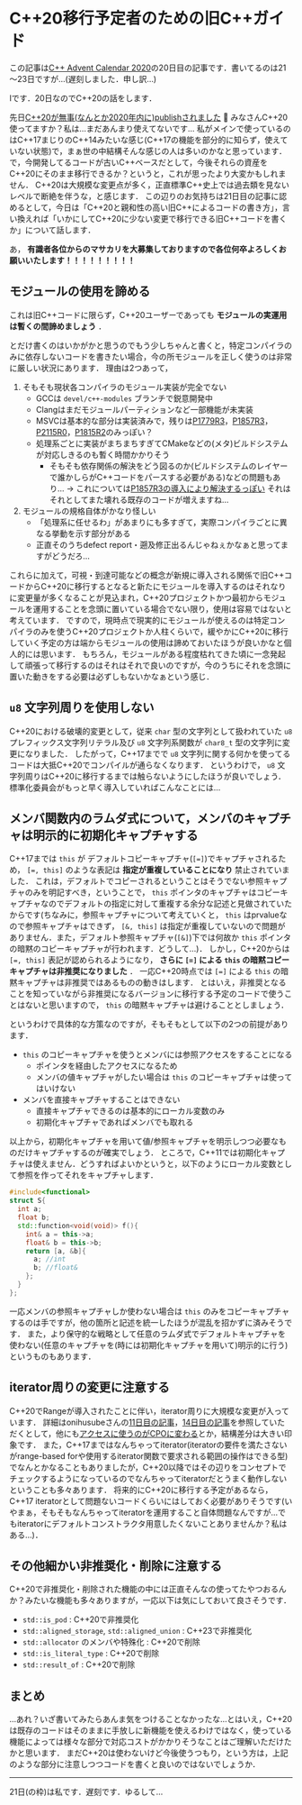 # C++20移行予定者のための旧C++ガイド

この記事は[C++ Advent Calendar 2020](https://qiita.com/advent-calendar/2020/cxx)の20日目の記事です．書いてるのは21～23日ですが…(遅刻しました．申し訳…)

Iです．20日なのでC++20の話をします．

先日[C++20が無事(なんとか2020年内に)publishされました](https://www.iso.org/standard/79358.html) :tada:
みなさんC++20使ってますか？私は…まだあんまり使えてないです…
私がメインで使っているのはC++17まじりのC++14みたいな感じ(C++17の機能を部分的に知らず，使えていない状態)で，まぁ世の中結構そんな感じの人は多いのかなと思っています．
で，今開発してるコードが古いC++ベースだとして，今後それらの資産をC++20にそのまま移行できるか？というと，これが思ったより大変かもしれません．
C++20は大規模な変更点が多く，正直標準C++史上では過去類を見ないレベルで断絶を伴うな，と感じます．
この辺りのお気持ちは21日目の記事に認めるとして，今日は「C++20と親和性の高い旧C++によるコードの書き方」，言い換えれば「いかにしてC++20に少ない変更で移行できる旧C++コードを書くか」について話します．

あ， **有識者各位からのマサカリを大募集しておりますので各位何卒よろしくお願いいたします！！！！！！！！！**

## モジュールの使用を諦める

これは旧C++コードに限らず，C++20ユーザーであっても **モジュールの実運用は暫くの間諦めましょう** ．

とだけ書くのはいかがかと思うのでもう少しちゃんと書くと，特定コンパイラのみに依存しないコードを書きたい場合，今の所モジュールを正しく使うのは非常に厳しい状況にあります．
理由は2つあって，

1. そもそも現状各コンパイラのモジュール実装が完全でない
    - GCCは `devel/c++-modules` ブランチで鋭意開発中
    - Clangはまだモジュールパーティションなど一部機能が未実装
    - MSVCは基本的な部分は実装済みで，残りは[P1779R3](http://www.open-std.org/jtc1/sc22/wg21/docs/papers/2020/p1779r3.html)，[P1857R3](http://www.open-std.org/jtc1/sc22/wg21/docs/papers/2020/p1857r3.html)，[P2115R0](http://www.open-std.org/jtc1/sc22/wg21/docs/papers/2020/p2115r0.html)，[P1815R2](http://www.open-std.org/jtc1/sc22/wg21/docs/papers/2020/p1815r2.html)のみっぽい？
    - 処理系ごとに実装がまちまちすぎてCMakeなどの(メタ)ビルドシステムが対応しきるのも暫く時間かかりそう
        - そもそも依存関係の解決をどう図るのか(ビルドシステムのレイヤーで誰かしらがC++コードをパースする必要がある)などの問題もあり… → これについては[P1857R3の導入により解決するっぽい](https://twitter.com/onihusube9/status/1341566202485694476) それはそれとしてまた壊れる既存のコードが増えますね…
1.  モジュールの規格自体がかなり怪しい
    - 「処理系に任せるわ」があまりにも多すぎて，実際コンパイラごとに異なる挙動を示す部分がある
    - 正直そのうちdefect report・遡及修正出るんじゃねぇかなぁと思ってますがどうだろ…

これらに加えて，可視・到達可能などの概念が新規に導入される関係で旧C++コードからC++20に移行するとなると新たにモジュールを導入するのはそれなりに変更量が多くなることが見込まれ，C++20プロジェクトかつ最初からモジュールを運用することを念頭に置いている場合でない限り，使用は容易ではないと考えています．
ですので，現時点で現実的にモジュールが使えるのは特定コンパイラのみを使うC++20プロジェクトか人柱くらいで，緩やかにC++20に移行していく予定の方は端からモジュールの使用は諦めておいたほうが良いかなと個人的には思います．
もちろん，モジュールがある程度枯れてきた頃に一念発起して頑張って移行するのはそれはそれで良いのですが，今のうちにそれを念頭に置いた動きをする必要は必ずしもないかなぁという感じ．

## `u8` 文字列周りを使用しない

C++20における破壊的変更として，従来 `char` 型の文字列として扱われていた `u8` プレフィックス文字列リテラル及び `u8` 文字列系関数が `char8_t` 型の文字列に変更になりました．
したがって，C++17までで `u8` 文字列に関する何かを使ってるコードは大抵C++20でコンパイルが通らなくなります．
というわけで， `u8` 文字列周りはC++20に移行するまでは触らないようにしたほうが良いでしょう．
標準化委員会がもっと早く導入していればこんなことには…

## メンバ関数内のラムダ式について，メンバのキャプチャは明示的に初期化キャプチャする

C++17までは `this` が デフォルトコピーキャプチャ(`[=]`)でキャプチャされるため， `[=, this]` のような表記は **指定が重複していることになり** 禁止されていました．
これは，デフォルトでコピーされるということはそうでない参照キャプチャのみを明記すべき，ということで， `this` ポインタのキャプチャはコピーキャプチャなのでデフォルトの指定に対して重複する余分な記述と見做されていたからです(ちなみに，参照キャプチャについて考えていくと， `this` はprvalueなので参照キャプチャはできず， `[&, this]` は指定が重複していないので問題がありません．また，デフォルト参照キャプチャ(`[&]`)下では何故か `this` ポインタの暗黙のコピーキャプチャが行われます．どうして…)．
しかし，C++20からは `[=, this]` 表記が認められるようになり， **さらに `[=]` による `this` の暗黙コピーキャプチャは非推奨になりました** ．
一応C++20時点では `[=]` による `this` の暗黙キャプチャは非推奨ではあるものの動きはします．
とはいえ，非推奨となることを知っていながら非推奨になるバージョンに移行する予定のコードで使うことはないと思いますので， `this` の暗黙キャプチャは避けることとしましょう．

というわけで具体的な方策なのですが，そもそもとして以下の2つの前提があります．

- `this` のコピーキャプチャを使うとメンバには参照アクセスをすることになる
    - ポインタを経由したアクセスになるため
    - メンバの値キャプチャがしたい場合は `this` のコピーキャプチャは使ってはいけない
- メンバを直接キャプチャすることはできない
    - 直接キャプチャできるのは基本的にローカル変数のみ
    - 初期化キャプチャであればメンバでも取れる

以上から，初期化キャプチャを用いて値/参照キャプチャを明示しつつ必要なものだけキャプチャするのが確実でしょう．
ところで，C++11では初期化キャプチャは使えません．どうすればよいかというと，以下のようにローカル変数として参照を作ってそれをキャプチャします．

```cpp
#include<functional>
struct S{
  int a;
  float b;
  std::function<void(void)> f(){
    int& a = this->a;
    float& b = this->b;
    return [a, &b]{
      a; //int
      b; //float&
    };
  }
};
```

一応メンバの参照キャプチャしか使わない場合は `this` のみをコピーキャプチャするのは手ですが，他の箇所と記述を統一したほうが混乱を招かずに済みそうです．
また，より保守的な戦略として任意のラムダ式でデフォルトキャプチャを使わない(任意のキャプチャを(時には初期化キャプチャを用いて)明示的に行う)というものもあります．

## iterator周りの変更に注意する

C++20でRangeが導入されたことに伴い，iterator周りに大規模な変更が入っています．
詳細はonihusubeさんの[11日目の記事](https://onihusube.hatenablog.com/entry/2020/12/11/000123)，[14日目の記事](https://onihusube.hatenablog.com/entry/2020/12/14/002822)を参照していただくとして，他にも[アクセスに使うのがCPOに変わる](https://onihusube.hatenablog.com/entry/2019/12/26/200203)とか，結構差分は大きい印象です．
また，C++17まではなんちゃってiterator(iteratorの要件を満たさないがrange-based forや使用するiterator関数で要求される範囲の操作はできる型)でなんとかなることもありましたが，C++20以降ではその辺りをコンセプトでチェックするようになっているのでなんちゃってiteratorだとうまく動作しないということも多々あります．
将来的にC++20に移行する予定があるなら，C++17 iteratorとして問題ないコードくらいにはしておく必要がありそうです(いやまぁ，そもそもなんちゃってiteratorを運用すること自体問題なんですが…でもiteratorにデフォルトコンストラクタ用意したくないことありませんか？私はある…)．

## その他細かい非推奨化・削除に注意する

C++20で非推奨化・削除された機能の中には正直そんなの使ってたやつおるんか？みたいな機能も多々ありますが，一応以下は気にしておいて良さそうです．

- `std::is_pod` : C++20で非推奨化
- `std::aligned_storage`, `std::aligned_union` : C++23で非推奨化
- `std::allocator` のメンバや特殊化 : C++20で削除
- `std::is_literal_type` : C++20で削除
- `std::result_of` : C++20で削除

## まとめ

…あれ？いざ書いてみたらあんま気をつけることなかったな…とはいえ，C++20は既存のコードはそのままに手放しに新機能を使えるわけではなく，使っている機能によっては様々な部分で対応コストがかかりそうなことはご理解いただけたかと思います．
まだC++20は使わないけど今後使うつもり，という方は，上記のような部分に注意しつつコードを書くと良いのではないでしょうか．

---

21日(の枠)は私です．遅刻です．ゆるして…
